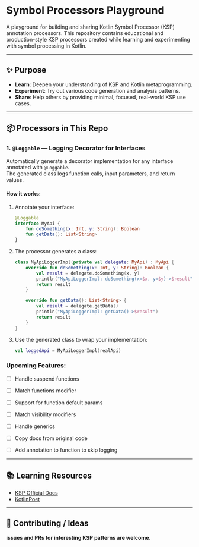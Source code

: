 # Symbol Processors Playground


A playground for building and sharing Kotlin Symbol Processor (KSP) annotation processors.
This repository contains educational and production-style KSP processors created while learning and experimenting with symbol processing in Kotlin.

---

## ✨ Purpose

- **Learn**: Deepen your understanding of KSP and Kotlin metaprogramming.
- **Experiment**: Try out various code generation and analysis patterns.
- **Share**: Help others by providing minimal, focused, real-world KSP use cases.

---

## 📦 Processors in This Repo

### 1. `@Loggable` — Logging Decorator for Interfaces

Automatically generate a decorator implementation for any interface annotated with `@Loggable`.  
The generated class logs function calls, input parameters, and return values.

#### **How it works:**

1. Annotate your interface:
    ```kotlin
    @Loggable
    interface MyApi {
        fun doSomething(x: Int, y: String): Boolean
        fun getData(): List<String>
    }
    ```
2. The processor generates a class:
    ```kotlin
    class MyApiLoggerImpl(private val delegate: MyApi) : MyApi {
        override fun doSomething(x: Int, y: String): Boolean {
            val result = delegate.doSomething(x, y)
            println("MyApiLoggerImpl: doSomething(x=$x, y=$y)->$result")
            return result
        }

        override fun getData(): List<String> {
            val result = delegate.getData()
            println("MyApiLoggerImpl: getData()->$result")
            return result
        }
    }
    ```
3. Use the generated class to wrap your implementation:
    ```kotlin
    val loggedApi = MyApiLoggerImpl(realApi)
    ```

### Upcoming Features:
- [ ] Handle suspend functions
- [ ] Match functions modifier
- [ ] Support for function default params
- [ ] Match visibility modifiers
- [ ] Handle generics
- [ ] Copy docs from original code
- [ ] Add annotation to function to skip logging


---


## 📚 **Learning Resources**

- [KSP Official Docs](https://kotlinlang.org/docs/ksp-overview.html#symbolprocessorprovider-the-entry-point)
- [KotlinPoet](https://square.github.io/kotlinpoet/)

---

## 🤝 **Contributing / Ideas**

**issues and PRs for interesting KSP patterns are welcome**.

